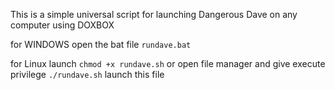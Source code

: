 This is a simple universal script for launching Dangerous Dave on any computer using DOXBOX

for WINDOWS open the bat file
`rundave.bat`

for Linux launch
`chmod +x rundave.sh` or open file manager and give execute privilege
`./rundave.sh` launch this file
